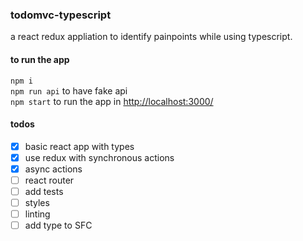 ### todomvc-typescript
a react redux appliation to identify painpoints while using typescript.

#### to run the app
`npm i`  
`npm run api` to have fake api  
`npm start` to run the app in [http://localhost:3000/](http://localhost:3000/)  

#### todos
- [x] basic react app with types
- [x] use redux with synchronous actions
- [x] async actions
- [ ] react router
- [ ] add tests
- [ ] styles 
- [ ] linting
- [ ] add type to SFC

